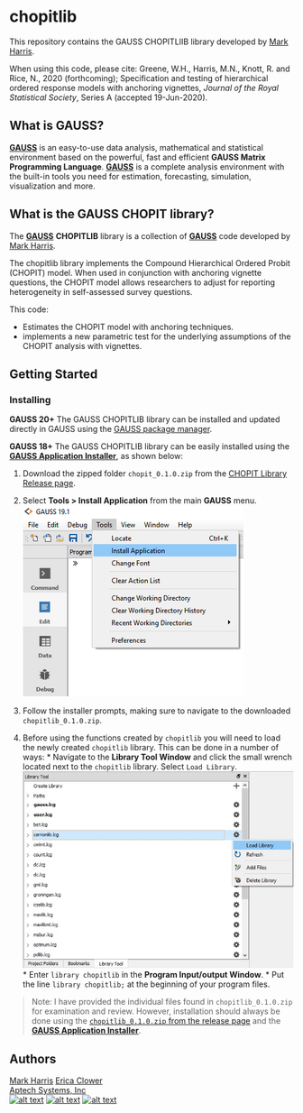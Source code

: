 # chopitlib
 This repository contains the GAUSS CHOPITLIIB library developed by [Mark Harris](https://staffportal.curtin.edu.au/staff/profile/view/Mark.Harris/).

When using this code, please cite:
 Greene, W.H., Harris, M.N., Knott, R. and Rice, N., 2020 (forthcoming); Specification and testing of hierarchical ordered response models with anchoring vignettes, *Journal of the Royal Statistical Society*, Series A (accepted 19-Jun-2020).

 ## What is GAUSS?
  [**GAUSS**](www.aptech.com) is an easy-to-use data analysis, mathematical and statistical environment based on the powerful, fast and efficient **GAUSS Matrix Programming Language**. [**GAUSS**](www.aptech.com) is a complete analysis environment with the built-in tools you need for estimation, forecasting, simulation, visualization and more.

  ## What is the GAUSS CHOPIT library?
  The [**GAUSS**](www.aptech.com) **CHOPITLIB** library is a collection of [**GAUSS**](www.aptech.com) code developed by [Mark Harris](https://staffportal.curtin.edu.au/staff/profile/view/Mark.Harris/).

  The chopitlib library implements the Compound Hierarchical Ordered Probit (CHOPIT) model. When used in conjunction with anchoring vignette questions, the CHOPIT model allows researchers to adjust for reporting heterogeneity in self-assessed survey questions.  

  This code:
  *  Estimates the CHOPIT model with anchoring techniques.
  *  implements a new parametric test for the underlying assumptions of the CHOPIT analysis with vignettes.

  ## Getting Started
  ### Installing
  **GAUSS 20+**
  The GAUSS CHOPITLIB library can be installed and updated directly in GAUSS using the [GAUSS package manager](https://www.aptech.com/blog/gauss-package-manager-basics/).

  **GAUSS 18+**
  The GAUSS CHOPITLIB library can be easily installed using the [**GAUSS Application Installer**](https://www.aptech.com/support/installation/using-the-applications-installer-wizard/), as shown below:

  1. Download the zipped folder `chopit_0.1.0.zip` from the [CHOPIT Library Release page](https://github.com/aptech/chopitlib/releases).
  2. Select **Tools > Install Application** from the main **GAUSS** menu.  
  ![install wizard](images/install_application.png)  

  3. Follow the installer prompts, making sure to navigate to the downloaded `chopitlib_0.1.0.zip`.
  4. Before using the functions created by `chopitlib` you will need to load the newly created `chopitlib` library. This can be done in a number of ways:
    *   Navigate to the **Library Tool Window** and click the small wrench located next to the `chopitlib` library. Select `Load Library`.  
    ![load library](images/load_carrionlib.jpg)
    *  Enter `library chopitlib` in the **Program Input/output Window**.
    *  Put the line `library chopitlib;` at the beginning of your program files.

  >Note: I have provided the individual files found in `chopitlib_0.1.0.zip` for examination and review. However, installation should always be done using the [`chopitlib_0.1.0.zip` from the release page](https://github.com/aptech/chopitlib/releases) and the [**GAUSS Application Installer**](https://www.aptech.com/support/installation/using-the-applications-installer-wizard/).

  ## Authors
  [Mark Harris](mailto:Mark.Harris@curtin.edu.au)
  [Erica Clower](mailto:erica@aptech.com)  
  [Aptech Systems, Inc](https://www.aptech.com/)  
  [![alt text][1.1]][1]
  [![alt text][2.1]][2]
  [![alt text][3.1]][3]

  <!-- links to social media icons -->
  [1.1]: https://www.aptech.com/wp-content/uploads/2019/02/fb.png (Visit Aptech Facebook)
  [2.1]: https://www.aptech.com/wp-content/uploads/2019/02/gh.png (Aptech Github)
  [3.1]: https://www.aptech.com/wp-content/uploads/2019/02/li.png (Find us on LinkedIn)

  <!-- links to your social media accounts -->
  [1]: https://www.facebook.com/GAUSSAptech/
  [2]: https://github.com/aptech
  [3]: https://linkedin.com/in/ericaclower
  <!-- Please don't remove this: Grab your social icons from https://github.com/carlsednaoui/gitsocial -->
